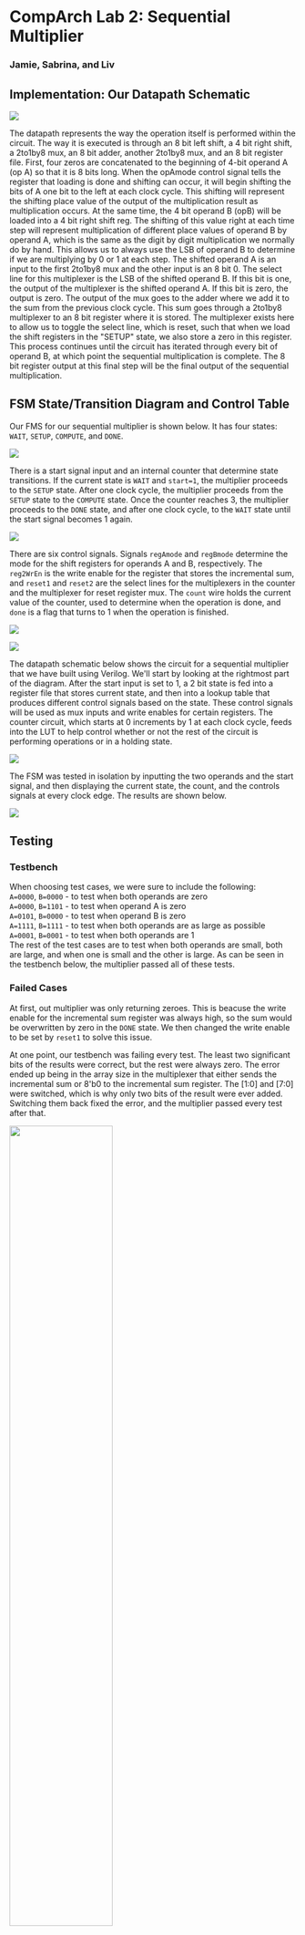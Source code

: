 # CompArch Lab 2: Sequential Multiplier
### Jamie, Sabrina, and Liv



## Implementation: Our Datapath Schematic

![](./img/Datapath_Circuit.png)

The datapath represents the way the operation itself is performed within the circuit. The way it is executed is through an 8 bit left shift, a 4 bit right shift, a 2to1by8 mux, an 8 bit adder, another 2to1by8 mux, and an 8 bit register file. First, four zeros are concatenated to the beginning of 4-bit operand A (op A) so that it is 8 bits long. When the opAmode control signal tells the register that loading is done and shifting can occur, it will begin shifting the bits of A one bit to the left at each clock cycle. This shifting will represent the shifting place value of the output of the multiplication result as multiplication occurs. At the same time, the 4 bit operand B (opB) will be loaded into a 4 bit right shift reg. The shifting of this value right at each time step will represent multiplication of different place values of operand B by operand A, which is the same as the digit by digit multiplication we normally do by hand. This allows us to always use the LSB of operand B to determine if we are multiplying by 0 or 1 at each step. The shifted operand A is an input to the first 2to1by8 mux and the other input is an 8 bit 0. The select line for this multiplexer is the LSB of the shifted operand B. If this bit is one, the output of the multiplexer is the shifted operand A. If this bit is zero, the output is zero. The output of the mux goes to the adder where we add it to the sum from the previous clock cycle. This sum goes through a 2to1by8 multiplexer to an 8 bit register where it is stored. The multiplexer exists here to allow us to toggle the select line, which is reset, such that when we load the shift registers in the "SETUP" state, we also store a zero in this register. This process continues until the circuit has iterated through every bit of operand B, at which point the sequential multiplication is complete. The 8 bit register output at this final step will be the final output of the sequential multiplication. 


## FSM State/Transition Diagram and Control Table

Our FMS for our sequential multiplier is shown below. It has four states: `WAIT`, `SETUP`,
`COMPUTE`, and `DONE`. 

![](./img/FSM.jpg)

There is a start signal input and an internal counter that
determine state transitions. If the current state is `WAIT` and `start=1`, the multiplier
proceeds to the `SETUP` state. After one clock cycle, the multiplier proceeds
from the `SETUP` state to the `COMPUTE` state. Once the counter reaches 3, the
multiplier proceeds to the `DONE` state, and after one clock cycle, to the
`WAIT` state until the start signal becomes 1 again.

![](./img/FSMstateTransitions.jpg)

There are six control signals. Signals `regAmode` and `regBmode`
determine the mode for the shift registers for operands A and B, respectively.
The `reg2WrEn` is the write enable for the register that stores the incremental sum, and
`reset1` and `reset2` are the select lines for the multiplexers in the counter and
the multiplexer for reset register mux. The `count` wire holds the current value of the
counter, used to determine when the operation is done, and `done` is a flag that
turns to 1 when the operation is finished.


![](./img/FSMcontrolSignals.jpg)


![](./img/testbench.jpg)

The datapath schematic below shows the circuit for a sequential multiplier that we have built using Verilog. We'll start by looking at the rightmost part of the diagram. After the start input is set to 1, a 2 bit state is fed into a register file that stores current state, and then into a lookup table that produces different control signals based on the state. These control signals will be used as mux inputs and write enables for certain registers. The counter circuit, which starts at 0 increments by 1 at each clock cycle, feeds into the LUT to help control whether or not the rest of the circuit is performing operations or in a holding state. 

![](./img/FSM_Circuit.png)

The FSM was tested in isolation by inputting the two operands and the start signal, and then
displaying the current state, the count, and the controls signals at every clock 
edge. The results are shown below. 

![](./img/FSMtest.jpg)

## Testing

### Testbench
When choosing test cases, we were sure to include the following:<br/>
`A=0000`, `B=0000` - to test when both operands are zero<br/>
`A=0000`, `B=1101` - to test when operand A is zero<br/>
`A=0101`, `B=0000` - to test when operand B is zero<br/>
`A=1111`, `B=1111` - to test when both operands are as large as possible<br/>
`A=0001`, `B=0001` - to test when both operands are 1<br/>
The rest of the test cases are to test when both operands are small, both are large, and when one is small and the other is large. As can be seen in the testbench below, the multiplier passed all of these tests.



### Failed Cases

At first, out multiplier was only returning zeroes. This is beacuse the write enable for the incremental sum register was always high, so the sum would be overwritten by zero in the `DONE` state. We then changed the write enable to be set by `reset1` to solve this issue.

At one point, our testbench was failing every test. The least two significant bits of the results were correct, but the rest were always zero. The error ended up being in the array size in the multiplexer that either sends the incremental sum or 8'b0 to the incremental sum register. The [1:0] and [7:0] were switched, which is why only two bits of the result were ever added. Switching them back fixed the error, and the multiplier passed every test after that. 

<img src="./img/testbench_failure.jpg" width="60%">

## Timing

As can be seen in the timing simulation from GTKWave below, the operands are changed on a negative clock edge. This will be processed by the multiplier at the next positive clock edge. At this positive clock edge, the state changes from `WAIT` (00) to `SETUP` (01). The `SETUP` state takes one clock cycle, then the multiplier proceeds to the `COMPUTE` (10) state, and remains in this state for four clock cycles. The state then changes to `DONE` (11) for one clock cycle and then back to `WAIT`. The result holds during the DONE and WAIT states. In all, the multiplier takes five clock cycles to compute the result. 

![](./img/timing.png)


